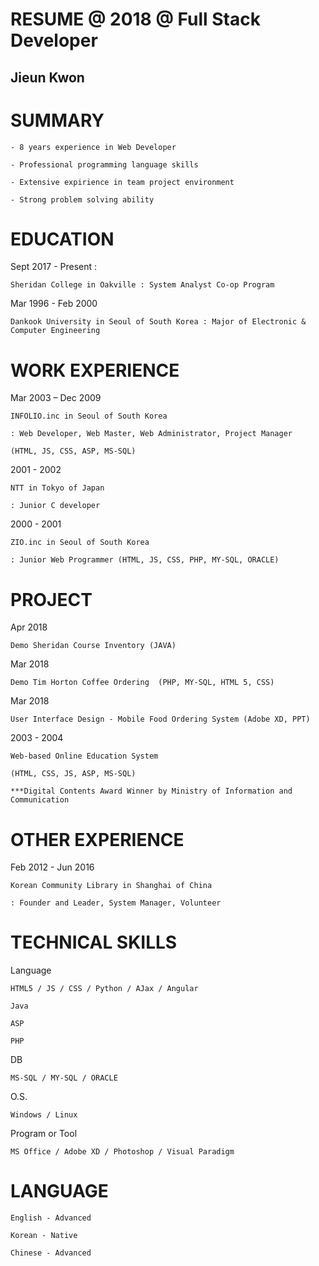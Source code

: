 
# RESUME @ 2018 @ Full Stack Developer


 Jieun Kwon
---------------


# SUMMARY


    - 8 years experience in Web Developer 

    - Professional programming language skills
    
    - Extensive expirience in team project environment 
    
    - Strong problem solving ability


# EDUCATION



Sept 2017 - Present	: 

    Sheridan College in Oakville : System Analyst Co-op Program
    
Mar 1996 - Feb 2000	

    Dankook University in Seoul of South Korea : Major of Electronic & Computer Engineering    
    


# WORK EXPERIENCE                 



Mar 2003 – Dec 2009	

    INFOLIO.inc in Seoul of South Korea
    
    : Web Developer, Web Master, Web Administrator, Project Manager
    
    (HTML, JS, CSS, ASP, MS-SQL) 
    
2001 - 2002	

    NTT in Tokyo of Japan
    
    : Junior C developer
    
2000 - 2001	

    ZIO.inc in Seoul of South Korea
    
    : Junior Web Programmer (HTML, JS, CSS, PHP, MY-SQL, ORACLE) 
    


# PROJECT



Apr 2018	

    Demo Sheridan Course Inventory (JAVA) 
    
Mar 2018	

    Demo Tim Horton Coffee Ordering  (PHP, MY-SQL, HTML 5, CSS)
    
Mar 2018	

    User Interface Design - Mobile Food Ordering System (Adobe XD, PPT) 
    
2003 - 2004	

    Web-based Online Education System
    
    (HTML, CSS, JS, ASP, MS-SQL)
    
    ***Digital Contents Award Winner by Ministry of Information and Communication 



# OTHER EXPERIENCE



Feb 2012 - Jun 2016

    Korean Community Library in Shanghai of China 
    
    : Founder and Leader, System Manager, Volunteer 
    


# TECHNICAL SKILLS


Language 
    
    HTML5 / JS / CSS / Python / AJax / Angular

    Java

    ASP

    PHP

DB 

    MS-SQL / MY-SQL / ORACLE

O.S. 
    
    Windows / Linux 


Program or Tool

    MS Office / Adobe XD / Photoshop / Visual Paradigm


# LANGUAGE


    English - Advanced

    Korean - Native

    Chinese - Advanced

